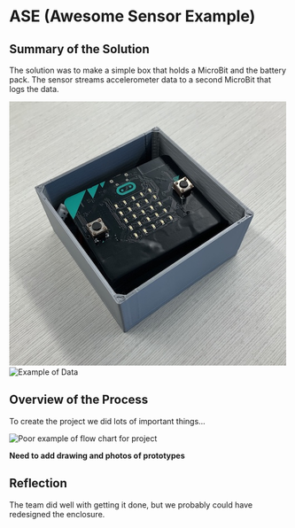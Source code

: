 # ASE (Awesome Sensor Example)

## Summary of the Solution
The solution was to make a simple box that holds a MicroBit and the battery pack. The sensor streams accelerometer data to a second MicroBit that logs the data.

![Solution for Mission to Mars](solution.jpeg)
![Example of Data](https://cdn.sanity.io/images/ajwvhvgo/production/63df8795664c99dad9a3c65864e02d4205c273b3-2276x1076.png?w=653&q=80&fit=max&auto=format)

## Overview of the Process
To create the project we did lots of important things...

![Poor example of flow chart for project](https://d2slcw3kip6qmk.cloudfront.net/marketing/pages/chart/examples/flowchart-templates/simple-flowchart.svg)

**Need to add drawing and photos of prototypes**

## Reflection

The team did well with getting it done, but we probably could have redesigned the enclosure.
